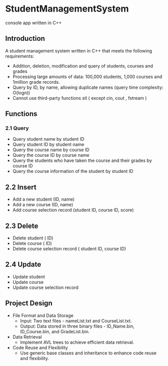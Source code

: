 # StudentManagementSystem
 console app written in C++
 ## Introduction 
 A student management system written in C++ that meets the following requirements: 
-	Addition, deletion, modification and query of students, courses and grades
-	Processing large amounts of data: 100,000 students, 1,000 courses and 1million grade records. 
-	Query by ID, by name, allowing duplicate names (query time complexity: O(logn))
-	Cannot use third-party functions stl ( except cin, cout , fstream )
## Functions
### 2.1 Query
-	Query student name by student ID
-	Query student ID by student name
-	Query the course name by course ID
-	Query the course ID by course name
-	Query the students who have taken the course and their grades by course ID
-	Query the course information of the student by student ID
## 2.2 Insert
-	Add a new student (ID, name)
-	Add a new course (ID, name)
-	Add course selection record (student ID, course ID, score)
## 2.3 Delete
-	Delete student ( ID)
-	Delete course ( ID)
-	Delete course selection record ( student ID, course ID)
## 2.4 Update
-	Update student
-	Update course
-	Update course selection record
## Project Design
-	File Format and Data Storage
 	- Input: Two text files - nameList.txt and CourseList.txt.
 	- Output: Data stored in three binary files - ID_Name.bin, ID_Course.bin, and GradeList.bin.
-	Data Retrieval
 	- Implement AVL trees to achieve efficient data retrieval.
-	Code Reuse and Flexibility
 	- Use generic base classes and inheritance to enhance code reuse and flexibility.
